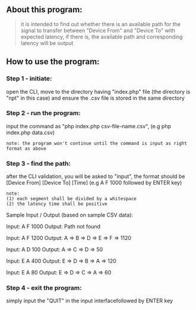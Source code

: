 ## About this program:
> it is intended to find out whether there is an available path for the signal to transfer between "Device From" and "Device To" with expected latency, if there is, the available path and corresponding latency will be output

## How to use the program:
### Step 1 - initiate:
open the CLI, move to the directory having "index.php" file (the directory is "npt" in this case) and ensure the .csv file is stored in the same directory
### Step 2 - run the program:
input the command as "php index.php csv-file-name.csv", (e.g php index.php data.csv)
```
note: the program won't continue until the command is input as right format as above
```
### Step 3 - find the path:
after the CLI validation, you will be asked to "input", the format should be [Device From] [Device To] [Time] (e.g A F 1000 followed by ENTER key)
```
note: 
(1) each segment shall be divided by a whitespace
(2) the latency time shall be positive
```
Sample Input / Output (based on sample CSV data):

Input: A F 1000 Output: Path not found

Input: A F 1200 Output: A => B => D => E => F => 1120

Input: A D 100 Output: A => C => D => 50

Input: E A 400 Output: E => D => B => A => 120

Input: E A 80 Output: E => D => C => A => 60

### Step 4 - exit the program:
simply input the "QUIT" in the input interfacefollowed by ENTER key
